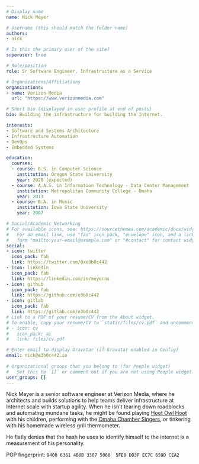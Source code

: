 ```yaml
---
# Display name
name: Nick Meyer

# Username (this should match the folder name)
authors:
- nick

# Is this the primary user of the site?
superuser: true

# Role/position
role: Sr Software Engineer, Infrastructure as a Service

# Organizations/Affiliations
organizations: 
- name: Verizon Media
  url: "https://www.verizonmedia.com"

# Short bio (displayed in user profile at end of posts)
bio: Building the infrastructure for building the Internet.

interests:
- Software and Systems Architecture
- Infrastructure Automation
- DevOps
- Embedded Systems

education:
  courses:
  - course: B.S. in Computer Science
    institution: Oregon State University
    year: 2020 (expected)
  - course: A.A.S. in Information Technology - Data Center Management
    institution: Metropolitan Community College - Omaha
    year: 2013
  - course: B.A. in Music
    institution: Iowa State University
    year: 2007

# Social/Academic Networking
# For available icons, see: https://sourcethemes.com/academic/docs/widgets/#icons
#   For an email link, use "fas" icon pack, "envelope" icon, and a link in the
#   form "mailto:your-email@example.com" or "#contact" for contact widget.
social:
- icon: twitter
  icon_pack: fab
  link: https://twitter.com/0xe3b0c442
- icon: linkedin
  icon_pack: fab
  link: https://linkedin.com/in/meyerns
- icon: github
  icon_pack: fab
  link: https://github.com/e3b0c442
- icon: gitlab
  icon_pack: fab
  link: https://gitlab.com/e3b0c442 
# Link to a PDF of your resume/CV from the About widget.
# To enable, copy your resume/CV to `static/files/cv.pdf` and uncomment the lines below.  
# - icon: cv
#   icon_pack: ai
#   link: files/cv.pdf

# Enter email to display Gravatar (if Gravatar enabled in Config)
email: nick@e3b0c442.io
  
# Organizational groups that you belong to (for People widget)
#   Set this to `[]` or comment out if you are not using People widget.  
user_groups: []
---
```


Nick Meyer is a senior software engineer at Verizon Media, where he architects 
and builds solutions to help teams deliver infrastructure at Internet scale with
startup agility. When he isn't tearing down roadblocks and automating mundane
tasks, he might be found playing [Hoot Owl Hoot](https://www.mindware.orientaltrading.com/hoot-owl-hoot-cooperative-game-a2-GM106.fltr?categoryId=90000+2890) with his
children, performing with the [Omaha Chamber Singers](https://omahachambersingersonline.org),
or tinkering with his homemade wireless grill thermometer.

He flatly denies that the hash he uses to identify himself to the internet is a
measurement of his personality.

PGP fingerprint: `9408 6361 4B0B 3307 5068  5FE8 DD3F EC7C 659D CEA2`
